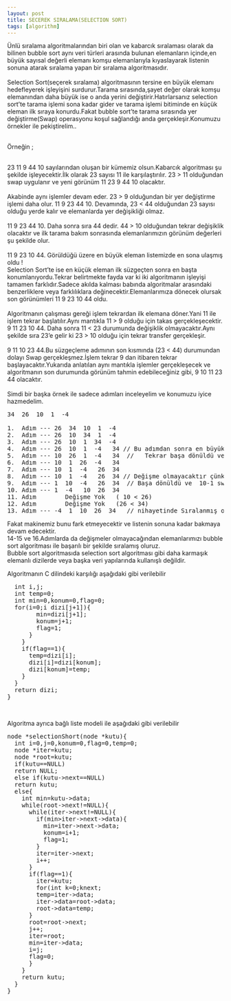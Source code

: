 ```yaml
---
layout: post
title: SECEREK SIRALAMA(SELECTION SORT)
tags: [algorithm]
---
```


Ünlü sıralama algoritmalarından biri olan ve kabarcık sıralaması olarak da bilinen bubble sort aynı veri türleri arasında bulunan elemanların içinde,en büyük sayısal değerli elemanı komşu elemanlarıyla kıyaslayarak listenin sonuna atarak sıralama yapan bir sıralama algoritmasıdır.
<br/><br/>
Selection Sort(seçerek sıralama) algoritmasının tersine en büyük elemanı hedefleyerek işleyişini surdurur.Tarama sırasında,şayet değer olarak komşu elemanından daha büyük ise o anda yerini değiştirir.Hatırlarsanız selection sort’te tarama işlemi sona kadar gider ve tarama işlemi bitiminde en küçük eleman ilk sıraya konurdu.Fakat bubble sort’te tarama sırasında yer değiştirme(Swap) operasyonu koşul sağlandığı anda gerçekleşir.Konumuzu örnekler ile pekiştirelim..<br/><br/>

Örneğin ;
<br/><br/>

23  11   9   44   10   sayılarından oluşan bir kümemiz olsun.Kabarcık algoritması şu şekilde işleyecektir.İlk olarak 23 sayısı 11 ile karşılaştırılır. 23  > 11 olduğundan swap uygulanır ve yeni görünüm   11  23  9  44  10  olacaktır.<br/><br/>
Akabinde aynı işlemler devam eder. 23 > 9 olduğundan bir yer değiştirme işlemi daha olur. 11  9  23  44  10. Devamında,  23 < 44  olduğundan 23 sayısı olduğu yerde kalır ve elemanlarda yer değişikliği olmaz.<br/><br/>
 11  9  23  44  10. Daha sonra sıra 44 dedir. 44 > 10 olduğundan tekrar değişiklik olacaktır ve ilk tarama bakım sonrasında elemanlarımızın görünüm değerleri şu şekilde olur.<br/><br/>
11  9  23  10  44.
 Görüldüğü üzere en büyük eleman listemizde en sona ulaşmış oldu !<br/>
Selection Sort’te ise en küçük eleman ilk süzgeçten sonra en başta konumlanıyordu.Tekrar belirtmekte fayda var ki iki algoritmanın işleyişi tamamen farklıdır.Sadece akılda kalması babında algoritmalar arasındaki benzerliklere veya farklılıklara değinecektir.Elemanlarımıza dönecek olursak son görünümleri  11  9  23  10  44 oldu.<br/><br/>
Algoritmanın çalışması gereği işlem tekrardan ilk elemana döner.Yani 11 ile işlem tekrar başlatılır.Aynı mantıkla 11 > 9 olduğu için takas gerçekleşecektir. 9  11  23  10  44. Daha sonra 11 < 23 durumunda değişiklik olmayacaktır.Aynı şekilde sıra 23’e gelir ki 23 > 10 olduğu için tekrar transfer gerçekleşir.<br/><br/>
9  11  10  23  44.Bu süzgeçleme adımının son kısmında (23 < 44) durumundan dolayı Swap gerçekleşmez.İşlem tekrar 9 dan itibaren tekrar başlayacaktır.Yukarıda anlatılan aynı mantıkla işlemler gerçekleşecek ve algoritmanın son durumunda görünüm tahmin edebileceğiniz gibi,
9  10  11  23  44  olacaktır.
<br/><br/>
Simdi bir başka örnek ile sadece adımları inceleyelim ve konumuzu iyice hazmedelim.<br/>

<pre>
34  26  10  1  -4

1.	Adım --- 26  34  10  1  -4    
2.	Adım --- 26  10  34  1  -4
3.	Adım --- 26  10  1  34  -4
4.	Adım --- 26  10  1  -4   34 // Bu adımdan sonra en büyük eleman sona ulaşır.
5.	Adım --- 10  26  1  -4   34  //   Tekrar başa dönüldü ve 10-26 yer değişir.
6.	Adım --- 10  1  26  -4   34
7.	Adım --- 10  1  -4   26  34
8.	Adım --- 10  1  -4   26  34 // Değişme olmayacaktır çünkü 26 < 34
9.	Adım --- 1  10  -4   26  34  // Başa dönüldü ve  10-1 swap operasyonu
10.	Adım --- 1  -4   10  26  34
11.	Adım		Değişme Yok   ( 10 < 26)
12.	Adım 		Değişme Yok	  (26 < 34)
13.	Adım --- -4  1  10  26  34   // nihayetinde Sıralanmış olacaktır.
</pre>
Fakat makinemiz bunu fark etmeyecektir ve listenin sonuna kadar bakmaya devam edecektir.<br/>
14-15 ve 16.Adımlarda da değişmeler olmayacağından elemanlarımızı bubble sort algoritması ile başarılı bir şekilde sıralamış oluruz.<br/>
Bubble sort algoritmasıda selection sort algoritması gibi daha karmaşık elemanlı dizilerde veya başka veri yapılarında kullanışlı değildir.<br/>
<p>Algoritmanın C dilindeki karşılığı aşağıdaki gibi verilebilir</p>
<pre>
  int i,j;
  int temp=0;
  int min=0,konum=0,flag=0;
  for(i=0;i<boyut-1,i++){
    min=dizi[i];
    flag=0;
    for(j=1;j<boyut-1;j++){
      if(min> dizi[j+1]){
        min=dizi[j+1];
        konum=j+1;
        flag=1;
      }
    }
    if(flag==1){
      temp=dizi[i];
      dizi[i]=dizi[konum];
      dizi[konum]=temp;
    }
  }
  return dizi;
}
</pre>
<br/>
<p>Algoritma ayrıca bağlı liste modeli ile aşağıdaki gibi verilebilir</p>
<pre>
node *selectionShort(node *kutu){
  int i=0,j=0,konum=0,flag=0,temp=0;
  node *iter=kutu;
  node *root=kutu;
  if(kutu==NULL)
  return NULL;
  else if(kutu->next==NULL)
  return kutu;
  else{
    int min=kutu->data;
    while(root->next!=NULL){
      while(iter->next!=NULL){
        if(min>iter->next->data){
          min=iter->next->data;
          konum=i+1;
          flag=1;
        }
        iter=iter->next;
        i++;
      }
      if(flag==1){
        iter=kutu;
        for(int k=0;k<konum;k++){
        iter=iter->next;
        temp=iter->data;
        iter->data=root->data;
        root->data=temp;
      }
      root=root->next;
      j++;
      iter=root;
      min=iter->data;
      i=j;
      flag=0;
      }
    }
    return kutu;
  }
}
</pre>
